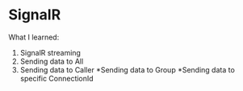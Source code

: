 # SignalR

What I learned:

1. SignalR streaming
2. Sending data to All
3. Sending data to Caller
*Sending data to Group
*Sending data to specific ConnectionId
